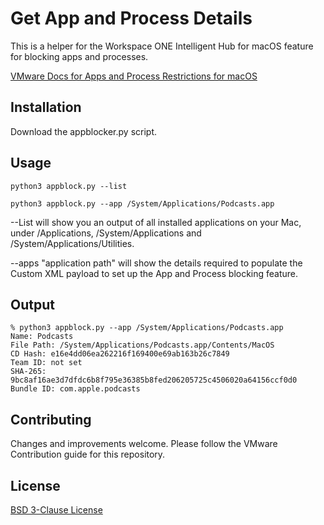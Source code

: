 # Get App and Process Details

<!-- Summary Start -->
This is a helper for the Workspace ONE Intelligent Hub for macOS feature for blocking apps and processes. 

[VMware Docs for Apps and Process Restrictions for macOS](https://docs.vmware.com/en/VMware-Workspace-ONE-UEM/services/macOS_Platform/GUID-1457AF26-9546-49E5-8D63-6D9162604456.html?hWord=N4IghgNiBcIEoFMDOAXATgSwMYoAQFswsB5AZVwEEAHKibMFDAewDslcAyXABTSa2RJkIAL5A) 

<!-- Summary End -->
## Installation

Download the appblocker.py script. 

## Usage

```shell
python3 appblock.py --list
```
```shell
python3 appblock.py --app /System/Applications/Podcasts.app
```
--List will show you an output of all installed applications on your Mac, under /Applications, /System/Applications and /System/Applications/Utilities. 

--apps "application path" will show the details required to populate the Custom XML payload to set up the App and Process blocking feature. 

## Output 

```shell
% python3 appblock.py --app /System/Applications/Podcasts.app
Name: Podcasts
File Path: /System/Applications/Podcasts.app/Contents/MacOS
CD Hash: e16e4dd06ea262216f169400e69ab163b26c7849
Team ID: not set
SHA-265:  9bc8af16ae3d7dfdc6b8f795e36385b8fed206205725c4506020a64156ccf0d0
Bundle ID: com.apple.podcasts
```
## Contributing
Changes and improvements welcome. Please follow the VMware Contribution guide for this repository. 

## License
[BSD 3-Clause License](https://github.com/vmware-samples/euc-samples/blob/master/LICENSE)
